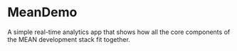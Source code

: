 # MeanDemo
A simple real-time analytics app that shows how all the core components of the MEAN development stack fit together.
